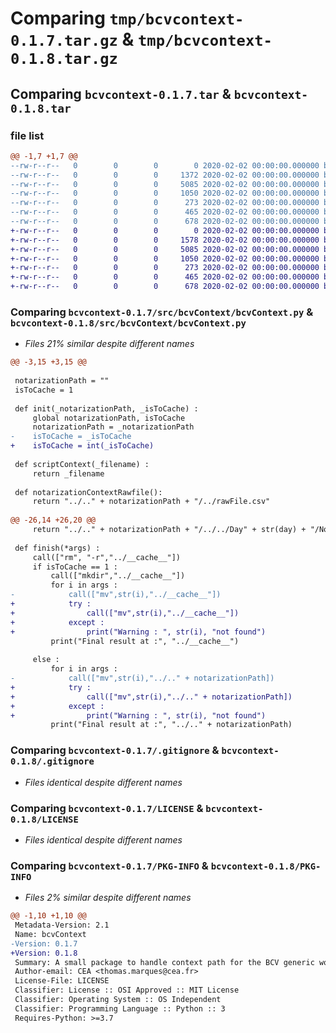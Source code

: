# Comparing `tmp/bcvcontext-0.1.7.tar.gz` & `tmp/bcvcontext-0.1.8.tar.gz`

## Comparing `bcvcontext-0.1.7.tar` & `bcvcontext-0.1.8.tar`

### file list

```diff
@@ -1,7 +1,7 @@
--rw-r--r--   0        0        0        0 2020-02-02 00:00:00.000000 bcvcontext-0.1.7/src/bcvContext/__init__.py
--rw-r--r--   0        0        0     1372 2020-02-02 00:00:00.000000 bcvcontext-0.1.7/src/bcvContext/bcvContext.py
--rw-r--r--   0        0        0     5085 2020-02-02 00:00:00.000000 bcvcontext-0.1.7/.gitignore
--rw-r--r--   0        0        0     1050 2020-02-02 00:00:00.000000 bcvcontext-0.1.7/LICENSE
--rw-r--r--   0        0        0      273 2020-02-02 00:00:00.000000 bcvcontext-0.1.7/README.md
--rw-r--r--   0        0        0      465 2020-02-02 00:00:00.000000 bcvcontext-0.1.7/pyproject.toml
--rw-r--r--   0        0        0      678 2020-02-02 00:00:00.000000 bcvcontext-0.1.7/PKG-INFO
+-rw-r--r--   0        0        0        0 2020-02-02 00:00:00.000000 bcvcontext-0.1.8/src/bcvContext/__init__.py
+-rw-r--r--   0        0        0     1578 2020-02-02 00:00:00.000000 bcvcontext-0.1.8/src/bcvContext/bcvContext.py
+-rw-r--r--   0        0        0     5085 2020-02-02 00:00:00.000000 bcvcontext-0.1.8/.gitignore
+-rw-r--r--   0        0        0     1050 2020-02-02 00:00:00.000000 bcvcontext-0.1.8/LICENSE
+-rw-r--r--   0        0        0      273 2020-02-02 00:00:00.000000 bcvcontext-0.1.8/README.md
+-rw-r--r--   0        0        0      465 2020-02-02 00:00:00.000000 bcvcontext-0.1.8/pyproject.toml
+-rw-r--r--   0        0        0      678 2020-02-02 00:00:00.000000 bcvcontext-0.1.8/PKG-INFO
```

### Comparing `bcvcontext-0.1.7/src/bcvContext/bcvContext.py` & `bcvcontext-0.1.8/src/bcvContext/bcvContext.py`

 * *Files 21% similar despite different names*

```diff
@@ -3,15 +3,15 @@
 
 notarizationPath = ""
 isToCache = 1
 
 def init(_notarizationPath, _isToCache) :
     global notarizationPath, isToCache
     notarizationPath = _notarizationPath
-    isToCache = _isToCache
+    isToCache = int(_isToCache)
 
 def scriptContext(_filename) :
     return _filename
 
 def notarizationContextRawfile():
     return "../.." + notarizationPath + "/../rawFile.csv"
 
@@ -26,14 +26,20 @@
     return "../.." + notarizationPath + "/../../Day" + str(day) + "/Notarization" + str(lastNotarization) + "/" + _filename
 
 def finish(*args) :
     call(["rm", "-r","../__cache__"])
     if isToCache == 1 :
         call(["mkdir","../__cache__"])
         for i in args :
-            call(["mv",str(i),"../__cache__"])
+            try :
+                call(["mv",str(i),"../__cache__"])
+            except :
+                print("Warning : ", str(i), "not found")
         print("Final result at :", "../__cache__")
 
     else : 
         for i in args : 
-            call(["mv",str(i),"../.." + notarizationPath])
+            try : 
+                call(["mv",str(i),"../.." + notarizationPath])
+            except :
+                print("Warning : ", str(i), "not found")
         print("Final result at :", "../.." + notarizationPath)
```

### Comparing `bcvcontext-0.1.7/.gitignore` & `bcvcontext-0.1.8/.gitignore`

 * *Files identical despite different names*

### Comparing `bcvcontext-0.1.7/LICENSE` & `bcvcontext-0.1.8/LICENSE`

 * *Files identical despite different names*

### Comparing `bcvcontext-0.1.7/PKG-INFO` & `bcvcontext-0.1.8/PKG-INFO`

 * *Files 2% similar despite different names*

```diff
@@ -1,10 +1,10 @@
 Metadata-Version: 2.1
 Name: bcvContext
-Version: 0.1.7
+Version: 0.1.8
 Summary: A small package to handle context path for the BCV generic workflow
 Author-email: CEA <thomas.marques@cea.fr>
 License-File: LICENSE
 Classifier: License :: OSI Approved :: MIT License
 Classifier: Operating System :: OS Independent
 Classifier: Programming Language :: Python :: 3
 Requires-Python: >=3.7
```

